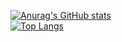 [![Anurag's GitHub stats](https://github-readme-stats.vercel.app/api?username=magezee)](https://github.com/anuraghazra/github-readme-stats)
<br/>
[![Top Langs](https://github-readme-stats.vercel.app/api/top-langs/?username=magezee&layout=compact)](https://github.com/anuraghazra/github-readme-stats)

